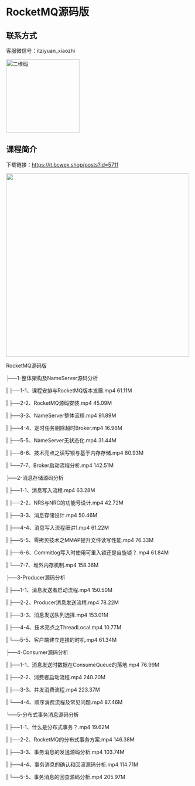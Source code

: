 # RocketMQ源码版

## 联系方式

客服微信号：itziyuan_xiaozhi

<img src="https://ziyuanyun.oss-cn-guangzhou.aliyuncs.com/common/20240614073449/666b82192834a.jpg" width="200" height="200" alt="二维码">

## 课程简介

下载链接：https://it.bcwex.shop/posts?id=5711

<img src="https://ziyuanyun.oss-cn-guangzhou.aliyuncs.com/yun/20241201164406/674c21d6e4e47.jpg" width="500" alt="">

  

 RocketMQ源码版

 ├──1-整体架构及NameServer源码分析

 | ├──1-1、课程安排与RocketMQ版本发展.mp4 61.11M

 | ├──2-2、RocketMQ源码安装.mp4 45.09M

 | ├──3-3、NameServer整体流程.mp4 91.89M

 | ├──4-4、定时任务剔除超时Broker.mp4 16.96M

 | ├──5-5、NameServer无状态化.mp4 31.44M

 | ├──6-6、技术亮点之读写锁与基于内存存储.mp4 80.93M

 | └──7-7、Broker启动流程分析.mp4 142.51M

 ├──2-消息存储源码分析

 | ├──1-1、消息写入流程.mp4 63.28M

 | ├──2-2、NRS与NRC的功能号设计.mp4 42.72M

 | ├──3-3、消息存储设计.mp4 50.46M

 | ├──4-4、消息写入流程细讲1.mp4 61.22M

 | ├──5-5、零拷贝技术之MMAP提升文件读写性能.mp4 76.33M

 | ├──6-6、Commitlog写入时使用可重入锁还是自旋锁？.mp4 61.84M

 | └──7-7、堆外内存机制.mp4 158.36M

 ├──3-Producer源码分析

 | ├──1-1、消息发送者启动流程.mp4 150.50M

 | ├──2-2、Producer消息发送流程.mp4 78.22M

 | ├──3-3、消息发送队列选择.mp4 153.01M

 | ├──4-4、技术亮点之ThreadLocal.mp4 10.77M

 | └──5-5、客户端建立连接的时机.mp4 61.34M

 ├──4-Consumer源码分析

 | ├──1-1、消息发送时数据在ConsumeQueue的落地.mp4 76.99M

 | ├──2-2、消费者启动流程.mp4 240.20M

 | ├──3-3、并发消费流程.mp4 223.37M

 | └──4-4、顺序消费流程及常见问题.mp4 87.46M

 └──5-分布式事务消息源码分析

 | ├──1-1、什么是分布式事务？.mp4 19.62M

 | ├──2-2、RocketMQ的分布式事务方案.mp4 146.38M

 | ├──3-3、事务消息的发送源码分析.mp4 103.74M

 | ├──4-4、事务消息的确认和回滚源码分析.mp4 114.71M

 | └──5-5、事务消息的回查源码分析.mp4 205.97M

  